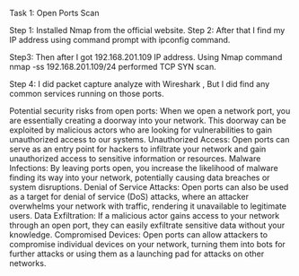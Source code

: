 Task 1: Open Ports Scan     

Step 1: Installed Nmap from the official website.
Step 2: After that I find my IP address using command prompt with ipconfig command.
 
Step3: Then after I got 192.168.201.109 IP address. Using Nmap command 
              nmap -ss 192.168.201.109/24 performed TCP SYN scan.
 
Step 4: I did packet capture analyze with Wireshark , But I did find any common services running on those ports.
 
Potential security risks from open ports:
When we open a network port, you are essentially creating a doorway into your network. This doorway can be exploited by malicious actors who are looking for vulnerabilities to gain unauthorized access to our systems. 
Unauthorized Access: Open ports can serve as an entry point for hackers to infiltrate your network and gain unauthorized access to sensitive information or resources.
Malware Infections: By leaving ports open, you increase the likelihood of malware finding its way into your network, potentially causing data breaches or system disruptions.
Denial of Service Attacks: Open ports can also be used as a target for denial of service (DoS) attacks, where an attacker overwhelms your network with traffic, rendering it unavailable to legitimate users.
Data Exfiltration: If a malicious actor gains access to your network through an open port, they can easily exfiltrate sensitive data without your knowledge.
Compromised Devices: Open ports can allow attackers to compromise individual devices on your network, turning them into bots for further attacks or using them as a launching pad for attacks on other networks.
	

